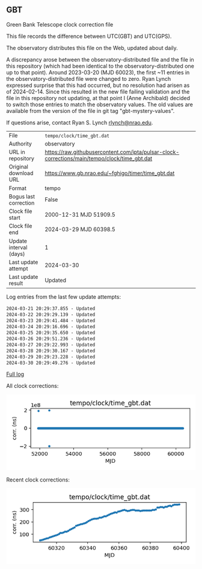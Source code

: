 
## GBT

Green Bank Telescope clock correction file

This file records the difference between UTC(GBT) and UTC(GPS).

The observatory distributes this file on the Web, updated about daily.

A discrepancy arose between the observatory-distributed file and the
file in this repository (which had been identical to the 
observatory-distributed one up to that point). Around 
2023-03-20 (MJD 60023), the first ~11 entries in the 
observatory-distributed file were changed to zero.
Ryan Lynch expressed surprise that this had occurred, but no
resolution had arisen as of 2024-02-14. Since this resulted in
the new file failing validation and the file in this repository
not updating, at that point I (Anne Archibald) decided to
switch those entries to match the observatory values. The old values
are available from the version of the file in git tag 
"gbt-mystery-values".

If questions arise, contact Ryan S. Lynch <rlynch@nrao.edu>.

|     |     |
|:--- |:--- |
| File | `tempo/clock/time_gbt.dat` |
| Authority | observatory |
| URL in repository | <https://raw.githubusercontent.com/ipta/pulsar-clock-corrections/main/tempo/clock/time_gbt.dat> |
| Original download URL | <https://www.gb.nrao.edu/~fghigo/timer/time_gbt.dat> |
| Format | tempo |
| Bogus last correction | False |
| Clock file start | 2000-12-31 MJD 51909.5 |
| Clock file end | 2024-03-29 MJD 60398.5 |
| Update interval (days) | 1 |
| Last update attempt | 2024-03-30 |
| Last update result | Updated |

Log entries from the last few update attempts:
```
2024-03-21 20:29:37.855 - Updated
2024-03-22 20:29:29.139 - Updated
2024-03-23 20:29:41.484 - Updated
2024-03-24 20:29:16.696 - Updated
2024-03-25 20:29:35.650 - Updated
2024-03-26 20:29:51.236 - Updated
2024-03-27 20:29:22.993 - Updated
2024-03-28 20:29:30.167 - Updated
2024-03-29 20:29:23.228 - Updated
2024-03-30 20:29:49.276 - Updated
```
[Full log](https://raw.githubusercontent.com/ipta/pulsar-clock-corrections/main/log/tempo/clock/time_gbt.dat.log)


All clock corrections:

![plot of all clock corrections](time_gbt.dat.png "All corrections")

Recent clock corrections:

![plot of recent clock corrections](time_gbt.dat.short.png "Recent corrections")


